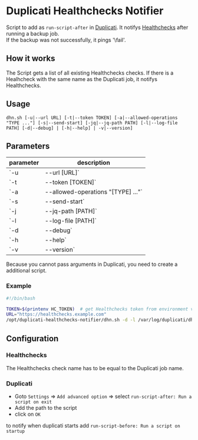 # Duplicati Healthchecks Notifier

Script to add as `run-script-after` in [Duplicati](https://www.duplicati.com). It notifys [Healthchecks](https://healthchecks.io) after running a backup job.  
If the backup was not successfully, it pings '\fail'.

## How it works

The Script gets a list of all existing Healthchecks checks. If there is a Healhcheck with the same name as the Duplicati job, it notifys Healthchecks.

## Usage

`dhn.sh [-u|--url URL] [-t|--token TOKEN] [-a|--allowed-operations "TYPE ..."] [-s|--send-start] [-jq|--jq-path PATH] [-l|--log-file PATH] [-d|--debug] | [-h|--help] | -v|--version]`

## Parameters

| parameter                              | description                                                |
| -------------------------------------- | ---------------------------------------------------------- |
| `-u|--url [URL]`                       | healthchecks url                                           |
| `-t|--token [TOKEN]`                   | healthchecks API Access ('read-only' token does not work!) |
| `-a|--allowed-operations "[TYPE] ..."` | only notify if types of operations match list of strings   |
| `-s|--send-start`                      | notify healthchecks when operation starts                  |
| `-j|--jq-path [PATH]`                  | path to jq if not in '$PATH'                               |
| `-l|--log-file [PATH]`                 | log to file. if not set log to console                     |
| `-d|--debug`                           | set log level to 'debug'                                   |
| `-h|--help`                            | display this help and exit                                 |
| `-v|--version`                         | output version information and exit                        |

Because you cannot pass arguments in Duplicati, you need to create a additional script.

### Example

``` bash
#!/bin/bash

TOKEN=$(printenv HC_TOKEN)  # get Healthchecks token from environment variable 'HC_TOKEN'
URL="https://healthchecks.example.com"
/opt/duplicati-healthchecks-notifier/dhn.sh -d -l /var/log/duplicati/dhn.log -t $TOKEN -u $URL -s
```

## Configuration

### Healthchecks

The Healthchecks check name has to be equal to the Duplicati job name.

### Duplicati

* Goto `Settings` => `Add advanced option` => select `run-script-after: Run a script on exit`
* Add the path to the script
* click on `OK`

to notify when duplicati starts add `run-script-before: Run a script on startup`
